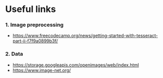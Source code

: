 # Useful links
### 1.   Image preprocessing  
+  https://www.freecodecamp.org/news/getting-started-with-tesseract-part-ii-f7f9a0899b3f/  
### 2.   Data
+  https://storage.googleapis.com/openimages/web/index.html
+  https://www.image-net.org/
